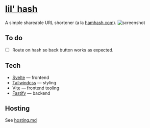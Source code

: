 # [lil' hash](lilhash.com)
A simple shareable URL shortener (a la [hamhash.com](hamhash.com)).
![screenshot](https://i.imgur.com/gBwgUKS.png)

## To do
- [ ] Route on hash so back button works as expected.

## Tech
- [Svelte](https://svelte.dev/) — frontend
- [Tailwindcss](https://tailwindcss.com/) — styling
- [Vite](https://vitejs.dev/) — frontend tooling
- [Fastify](https://fastify.io/) — backend

## Hosting
See [hosting.md](https://github.com/jackbow/lil-hash/blob/main/hosting.md)
